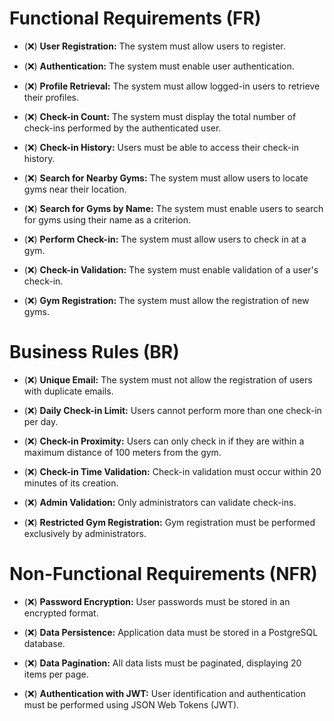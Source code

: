 # Functional Requirements (FR)
- (❌) **User Registration:** The system must allow users to register.

- (❌) **Authentication:** The system must enable user authentication.

- (❌) **Profile Retrieval:** The system must allow logged-in users to retrieve their profiles.

- (❌) **Check-in Count:** The system must display the total number of check-ins performed by the authenticated user.

- (❌) **Check-in History:** Users must be able to access their check-in history.

- (❌) **Search for Nearby Gyms:** The system must allow users to locate gyms near their location.

- (❌) **Search for Gyms by Name:** The system must enable users to search for gyms using their name as a criterion.

- (❌) **Perform Check-in:** The system must allow users to check in at a gym.

- (❌) **Check-in Validation:** The system must enable validation of a user's check-in.

- (❌) **Gym Registration:** The system must allow the registration of new gyms.


# Business Rules (BR)
- (❌) **Unique Email:** The system must not allow the registration of users with duplicate emails.

- (❌) **Daily Check-in Limit:** Users cannot perform more than one check-in per day.

- (❌) **Check-in Proximity:** Users can only check in if they are within a maximum distance of 100 meters from the gym.

- (❌) **Check-in Time Validation:** Check-in validation must occur within 20 minutes of its creation.

- (❌) **Admin Validation:** Only administrators can validate check-ins.

- (❌) **Restricted Gym Registration:** Gym registration must be performed exclusively by administrators.


# Non-Functional Requirements (NFR)
- (❌) **Password Encryption:** User passwords must be stored in an encrypted format.

- (❌) **Data Persistence:** Application data must be stored in a PostgreSQL database.

- (❌) **Data Pagination:** All data lists must be paginated, displaying 20 items per page.

- (❌) **Authentication with JWT:** User identification and authentication must be performed using JSON Web Tokens (JWT).